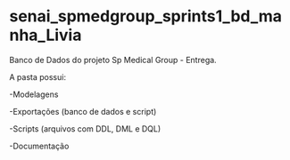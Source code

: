 # senai_spmedgroup_sprints1_bd_manha_Livia
Banco de Dados do projeto Sp Medical Group - Entrega.

A pasta possui: 

-Modelagens

-Exportações (banco de dados e script)

-Scripts (arquivos com DDL, DML e DQL)

-Documentação
